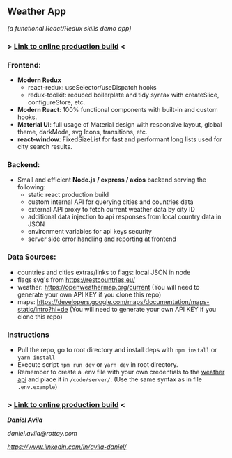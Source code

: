 ## Weather App

_(a functional React/Redux skills demo app)_

### > [Link to online production build](http://wee-weather-app.herokuapp.com/) <

### Frontend:

- **Modern Redux**
  - react-redux: useSelector/useDispatch hooks
  - redux-toolkit: reduced boilerplate and tidy syntax with createSlice, configureStore, etc.
- **Modern React**: 100% functional components with built-in and custom hooks.
- **Material UI**: full usage of Material design with responsive layout, global theme, darkMode, svg Icons, transitions, etc.
- **react-window**: FixedSizeList for fast and performant long lists used for city search results.

### Backend:

- Small and efficient **Node.js / express / axios** backend serving the following:
  - static react production build
  - custom internal API for querying cities and countries data
  - external API proxy to fetch current weather data by city ID
  - additional data injection to api responses from local country data in JSON
  - environment variables for api keys security
  - server side error handling and reporting at frontend

### Data Sources:

- countries and cities extras/links to flags: local JSON in node
- flags svg's from https://restcountries.eu/
- weather: https://openweathermap.org/current (You will need to generate your own API KEY if you clone this repo)
- maps: https://developers.google.com/maps/documentation/maps-static/intro?hl=de (You will need to generate your own API KEY if you clone this repo)

### Instructions

- Pull the repo, go to root directory and install deps with `npm install` or `yarn install`
- Execute script `npm run dev` or `yarn dev` in root directory.
- Remember to create a .env file with your own credentials to the [weather api](https://openweathermap.org/current) and place it in `/code/server/`. (Use the same syntax as in file `.env.example`)

### > [Link to online production build](http://wee-weather-app.herokuapp.com/) <

**_Daniel Avila_**

_daniel.avila@rottay.com_

_https://www.linkedin.com/in/avila-daniel/_
